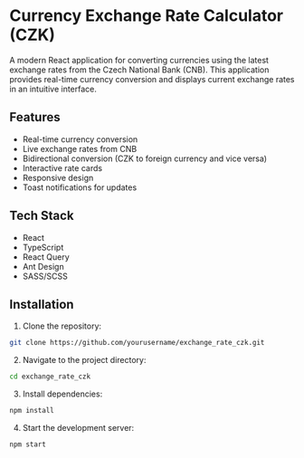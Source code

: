 # Currency Exchange Rate Calculator (CZK)

A modern React application for converting currencies using the latest exchange rates from the Czech National Bank (CNB). This application provides real-time currency conversion and displays current exchange rates in an intuitive interface.

## Features

- Real-time currency conversion
- Live exchange rates from CNB
- Bidirectional conversion (CZK to foreign currency and vice versa)
- Interactive rate cards
- Responsive design
- Toast notifications for updates

## Tech Stack

- React
- TypeScript
- React Query
- Ant Design
- SASS/SCSS

## Installation

1. Clone the repository:

```bash
git clone https://github.com/yourusername/exchange_rate_czk.git
```

2. Navigate to the project directory:

```bash
cd exchange_rate_czk
```

3. Install dependencies:

```bash
npm install
```

4. Start the development server:

```bash
npm start
```
